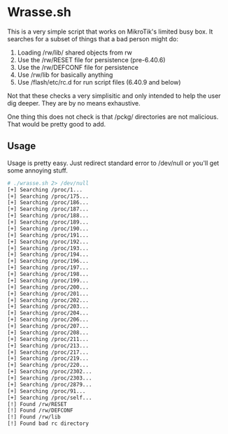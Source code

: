 # Wrasse.sh

This is a very simple script that works on MikroTik's limited busy box. It searches for a subset of things that a bad person might do:

1. Loading /rw/lib/ shared objects from rw
2. Use the /rw/RESET file for persistence (pre-6.40.6)
3. Use the /rw/DEFCONF file for persistence
4. Use /rw/lib for basically anything
5. Use /flash/etc/rc.d for run script files (6.40.9 and below)

Not that these checks a very simplisitic and only intended to help the user dig deeper. They are by no means exhaustive.

One thing this does not check is that /pckg/ directories are not malicious. That would be pretty good to add.

## Usage

Usage is pretty easy. Just redirect standard error to /dev/null or you'll get some annoying stuff.

```sh
# ./wrasse.sh 2> /dev/null 
[+] Searching /proc/1...
[+] Searching /proc/175...
[+] Searching /proc/186...
[+] Searching /proc/187...
[+] Searching /proc/188...
[+] Searching /proc/189...
[+] Searching /proc/190...
[+] Searching /proc/191...
[+] Searching /proc/192...
[+] Searching /proc/193...
[+] Searching /proc/194...
[+] Searching /proc/196...
[+] Searching /proc/197...
[+] Searching /proc/198...
[+] Searching /proc/199...
[+] Searching /proc/200...
[+] Searching /proc/201...
[+] Searching /proc/202...
[+] Searching /proc/203...
[+] Searching /proc/204...
[+] Searching /proc/206...
[+] Searching /proc/207...
[+] Searching /proc/208...
[+] Searching /proc/211...
[+] Searching /proc/213...
[+] Searching /proc/217...
[+] Searching /proc/219...
[+] Searching /proc/220...
[+] Searching /proc/2302...
[+] Searching /proc/2303...
[+] Searching /proc/2879...
[+] Searching /proc/91...
[+] Searching /proc/self...
[!] Found /rw/RESET
[!] Found /rw/DEFCONF
[!] Found /rw/lib
[!] Found bad rc directory
```
